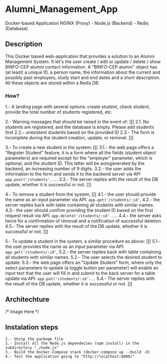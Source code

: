 # Alumni_Management_App
 Docker-based Application NGINX (Proxy) - Node.js (Backend) - Redis (Database)

## Description
This Docker based web-application that provides a solution to an Alumni Management System.
It let's the user create / edit or update / delete / show BINFO-CEP alumni contact information. A "BINFO-CEP alumni" object has (at least) a unique ID, a person name, the information about the current and possibly past employers, study start and end dates and a short description. All these objects are stored within a Redis DB.

### How?
1.- A landing page with several options: create student, check student, provide the total number of students registered, etc.

2.- Warning messages that should be raised in the event of:
[[[
    2.1. No students are registered, and the database is empty. Please add students first 
    2.2.- unexistent students based on the provided ID
    2.3.- The form is incomplete during the student creation, update, or removal. 
]]]

3.- To create a new student in the system:
[[[
  3.1.- the web page offers a "Register Student" feature, it is a form where all the fields (student object parameters) are required except for the "employer" parameter, which is optional, and the student ID. This latter will be autogenerated by the backend, an increasing number of 9 digits.
   3.2.- the user adds the information to the form and sends it to the backend server via API `app.post('/students'...`. 
   3.3.- The server replies with the result of the DB update, whether it is successful or not.
]]]

4.- To remove a student from the system,
[[[
   4.1.- the user should provide the name as an input parameter via API: `app.get('/students/:id'`, 
   4.2.- the server replies back with table containing all students with similar names. 
   4.3.- the user should confirm providing the student ID based on the first request result via API: `app.delete('/students/:id'...`. 
   4.4.- the server asks twice for a confirmation of removal and a notification of successful deletion.
   4.5.- The server replies with the result of the DB update, whether it is successful or not.
]]]

5.- To update a student in the system, a similar procedure as above:
[[[
   5.1.- the user provides the name as an input parameter via API: `app.get('/students/:id'`,
   5.2.- the server replies back with table containing all students with similar names. 
   5.2.- The user selects the desired student to update.
   5.3.- the web page offers an "Update Student" form, where only the select parameters to update (a toggle button per parameter) will enable an input text that the user will fill in and submit to the back server for a table update via API: `app.put('/students/:id'...`
   5.4.- The server replies with the result of the DB update, whether it is successful or not.
]]]

## Architechture
/* Image Here */

## Instalation steps
    1.- Unzip the packege file
    2.- Install all the Node.js dependecies (npm install) in the subdirectory "./node.js"
    3.- Build the Docker-Compose stack (docker-compose up --build -d)
    4.- Test the application going to "http://localhost:8080/"